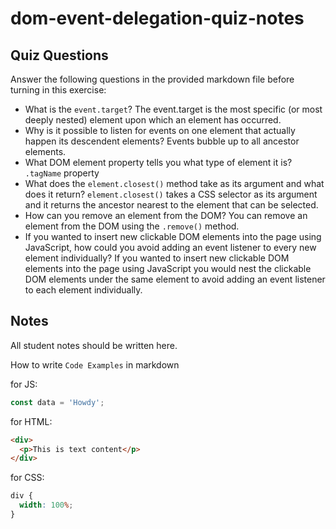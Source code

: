 # dom-event-delegation-quiz-notes

## Quiz Questions

Answer the following questions in the provided markdown file before turning in this exercise:

- What is the `event.target`?
  The event.target is the most specific (or most deeply nested) element upon which an element has occurred.
- Why is it possible to listen for events on one element that actually happen its descendent elements?
  Events bubble up to all ancestor elements.
- What DOM element property tells you what type of element it is?
  `.tagName` property
- What does the `element.closest()` method take as its argument and what does it return?
  `element.closest()` takes a CSS selector as its argument and it returns the ancestor nearest to the element that can be selected.
- How can you remove an element from the DOM?
  You can remove an element from the DOM using the `.remove()` method.
- If you wanted to insert new clickable DOM elements into the page using JavaScript, how could you avoid adding an event listener to every new element individually?
  If you wanted to insert new clickable DOM elements into the page using JavaScript you would nest the clickable DOM elements under the same element to avoid adding an event listener to each element individually.

## Notes

All student notes should be written here.

How to write `Code Examples` in markdown

for JS:

```javascript
const data = 'Howdy';
```

for HTML:

```html
<div>
  <p>This is text content</p>
</div>
```

for CSS:

```css
div {
  width: 100%;
}
```
